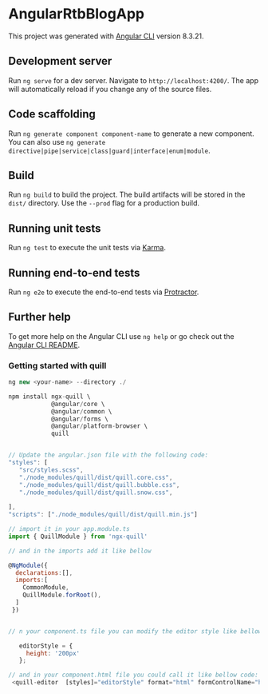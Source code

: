 # AngularRtbBlogApp

This project was generated with [Angular CLI](https://github.com/angular/angular-cli) version 8.3.21.

## Development server

Run `ng serve` for a dev server. Navigate to `http://localhost:4200/`. The app will automatically reload if you change any of the source files.

## Code scaffolding

Run `ng generate component component-name` to generate a new component. You can also use `ng generate directive|pipe|service|class|guard|interface|enum|module`.

## Build

Run `ng build` to build the project. The build artifacts will be stored in the `dist/` directory. Use the `--prod` flag for a production build.

## Running unit tests

Run `ng test` to execute the unit tests via [Karma](https://karma-runner.github.io).

## Running end-to-end tests

Run `ng e2e` to execute the end-to-end tests via [Protractor](http://www.protractortest.org/).

## Further help

To get more help on the Angular CLI use `ng help` or go check out the [Angular CLI README](https://github.com/angular/angular-cli/blob/master/README.md).


### Getting started with quill 

```js
ng new <your-name> --directory ./

npm install ngx-quill \
            @angular/core \
            @angular/common \
            @angular/forms \
            @angular/platform-browser \
            quill


// Update the angular.json file with the following code:
"styles": [
   "src/styles.scss",
   "./node_modules/quill/dist/quill.core.css",
   "./node_modules/quill/dist/quill.bubble.css",
   "./node_modules/quill/dist/quill.snow.css",
   
],
"scripts": ["./node_modules/quill/dist/quill.min.js"]

// import it in your app.module.ts
import { QuillModule } from 'ngx-quill'

// and in the imports add it like bellow

@NgModule({
  declarations:[],
  imports:[
    CommonModule,
    QuillModule.forRoot(),
  ]
 })


// n your component.ts file you can modify the editor style like bellow code:

   editorStyle = {
     height: '200px'
   };

// and in your component.html file you could call it like bellow code:
 <quill-editor  [styles]="editorStyle" format="html" formControlName="html"></quill-editor>
```